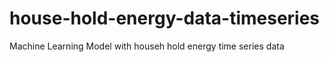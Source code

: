 # house-hold-energy-data-timeseries
Machine Learning Model with househ hold energy time series data
